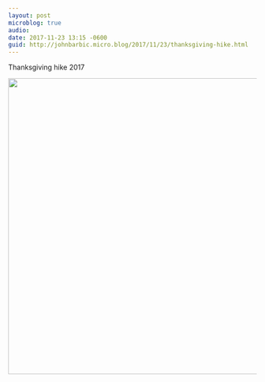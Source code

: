 ```yaml
---
layout: post
microblog: true
audio: 
date: 2017-11-23 13:15 -0600
guid: http://johnbarbic.micro.blog/2017/11/23/thanksgiving-hike.html
---
```

Thanksgiving hike 2017

<img src="http://www.barbic.com/uploads/2017/5d2e3ab4eb.jpg" width="600" height="600" />
